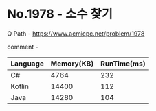 # No.1978 - 소수 찾기
Q Path - https://www.acmicpc.net/problem/1978

comment - 

Language | Memory(KB) | RunTime(ms)
------------ | ------------- | ------
C# | 4764 | 232
Kotlin | 14400 | 112
Java | 14280 | 104 